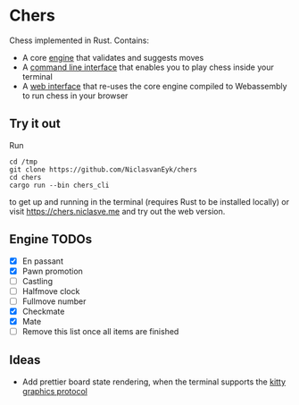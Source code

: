 # Chers

Chess implemented in Rust.
Contains:

- A core [engine](./chers/) that validates and suggests moves
- A [command line interface](./chers_cli/) that enables you to play chess inside your terminal
- A [web interface](./chers_web/) that re-uses the core engine compiled to Webassembly to run chess in your browser

## Try it out

Run

```shell
cd /tmp
git clone https://github.com/NiclasvanEyk/chers
cd chers
cargo run --bin chers_cli
```

to get up and running in the terminal (requires Rust to be installed locally) or visit https://chers.niclasve.me and try out the web version.

## Engine TODOs

- [x] En passant
- [x] Pawn promotion
- [ ] Castling
- [ ] Halfmove clock
- [ ] Fullmove number
- [x] Checkmate
- [x] Mate
- [ ] Remove this list once all items are finished

## Ideas

- Add prettier board state rendering, when the terminal supports the [kitty graphics protocol](https://sw.kovidgoyal.net/kitty/graphics-protocol/)
